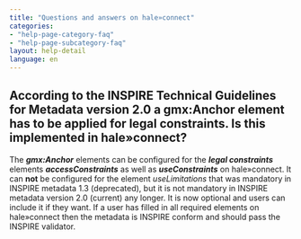 ```yaml
---
title: "Questions and answers on hale»connect"
categories:
- "help-page-category-faq"
- "help-page-subcategory-faq"
layout: help-detail
language: en
---
```


<h2>According to the INSPIRE Technical Guidelines for Metadata version 2.0 a gmx:Anchor element has to be applied for legal constraints. Is this implemented in hale»connect? </h2>

The ***gmx:Anchor*** elements can be configured for the ***legal constraints*** elements ***accessConstraints*** as well as ***useConstraints*** on hale»connect. 
It can **not** be configured for the element *useLimitations* that was mandatory in INSPIRE metadata 1.3 (deprecated), but it is not mandatory in INSPIRE metadata version 2.0 (current) any longer. 
It is now optional and users can include it if they want.
If a user has filled in all required elements on hale»connect then the metadata is INSPIRE conform and should pass the INSPIRE validator. 
